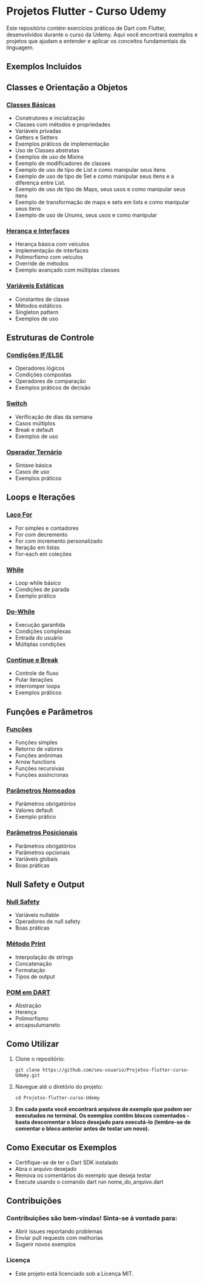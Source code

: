 # Projetos Flutter - Curso Udemy

Este repositório contém exercícios práticos de Dart com Flutter, desenvolvidos durante o curso da Udemy. Aqui você encontrará exemplos e projetos que ajudam a entender e aplicar os conceitos fundamentais da linguagem.

## Exemplos Incluídos

## Classes e Orientação a Objetos
### [Classes Básicas](/classesEmDart/)
- Construtores e inicialização
- Classes com métodos e propriedades
- Variáveis privadas
- Getters e Setters
- Exemplos práticos de implementação
- Uso de Classes abstratas
- Exemplos de uso de Mixins
- Exemplo de modificadores de classes
- Exemplo de uso de tipo de List e como manipular seus itens
- Exemplo de uso de tipo de Set e como manipular seus itens e a diferença entre List.
- Exemplo de uso de tipo de Maps, seus usos e como manipular seus itens
- Exemplo de transformação de maps e sets em lists e como manipular seus itens
- Exemplo de uso de Unums, seus usos e como manipular

### [Herança e Interfaces](/heranca/)
- Herança básica com veículos
- Implementação de interfaces
- Polimorfismo com veículos
- Override de métodos
- Exemplo avançado com múltiplas classes

### [Variáveis Estáticas](/variaveisEstaticas/)
- Constantes de classe
- Métodos estáticos
- Singleton pattern
- Exemplos de uso

## Estruturas de Controle
### [Condições IF/ELSE](/condicoesIFExemplo/)
- Operadores lógicos
- Condições compostas
- Operadores de comparação
- Exemplos práticos de decisão

### [Switch](/switchEmDart/)
- Verificação de dias da semana
- Casos múltiplos
- Break e default
- Exemplos de uso

### [Operador Ternário](/condicoesTernarias/)
- Sintaxe básica
- Casos de uso
- Exemplos práticos

## Loops e Iterações
### [Laço For](/lacoFor/)
- For simples e contadores
- For com decremento
- For com incremento personalizado
- Iteração em listas
- For-each em coleções

### [While](/loopWhile/)
- Loop while básico
- Condições de parada
- Exemplo prático

### [Do-While](/loopDoWhile/)
- Execução garantida
- Condições complexas
- Entrada do usuário
- Múltiplas condições

### [Continue e Break](/continueBreak/)
- Controle de fluxo
- Pular iterações
- Interromper loops
- Exemplos práticos

## Funções e Parâmetros
### [Funções](/funcoesEmDart/)
- Funções simples
- Retorno de valores
- Funções anônimas
- Arrow functions
- Funções recursivas
- Funções assíncronas

### [Parâmetros Nomeados](/parametrosNomeados/)
- Parâmetros obrigatórios
- Valores default
- Exemplo prático

### [Parâmetros Posicionais](/parametrosPosicionaisEVarGlobais/)
- Parâmetros obrigatórios
- Parâmetros opcionais
- Variáveis globais
- Boas práticas

## Null Safety e Output
### [Null Safety](/nullNoDartExemplo/)
- Variáveis nullable
- Operadores de null safety
- Boas práticas

### [Método Print](/metodoPrintExemplo/)
- Interpolação de strings
- Concatenação
- Formatação
- Tipos de output

### [POM em DART](/pomEmDart)
- Abstração
- Herença
- Polimorfismo
- ancapsulumaneto

## Como Utilizar

1. Clone o repositório:

   ```
   git clone https://github.com/seu-usuario/Projetos-flutter-curso-Udemy.git
   ```

2. Navegue até o diretório do projeto:

   ```
   cd Projetos-flutter-curso-Udemy
   ```

1. **Em cada pasta você encontrará arquivos de exemplo que podem ser executados no terminal. Os exemplos contêm blocos comentados - basta descomentar o bloco desejado para executá-lo (lembre-se de comentar o bloco anterior antes de testar um novo).**

## Como Executar os Exemplos

- Certifique-se de ter o Dart SDK instalado
- Abra o arquivo desejado
- Remova os comentários do exemplo que deseja testar
- Execute usando o comando dart run nome_do_arquivo.dart

## Contribuições

### Contribuições são bem-vindas! Sinta-se à vontade para:

- Abrir issues reportando problemas
- Enviar pull requests com melhorias
- Sugerir novos exemplos

### Licença

- Este projeto está licenciado sob a Licença MIT.
